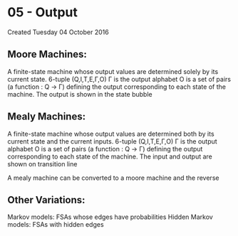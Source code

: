 # 05 - Output
Created Tuesday 04 October 2016

Moore Machines:
---------------
A finite-state machine whose output values are determined solely by its current state. 
6-tuple (Q,I,T,E,Γ,O)
Γ is the output alphabet
O is a set of pairs (a function : Q → Γ) defining the output corresponding to each state of the machine.
The output is shown in the state bubble


Mealy Machines:
---------------
A finite-state machine whose output values are determined both by its current state and the current inputs.
6-tuple (Q,I,T,E,Γ,O)
Γ is the output alphabet
O is a set of pairs (a function : Q → Γ) defining the output corresponding to each state of the machine.
The input and output are shown on transition line
	
A mealy machine can be converted to a moore machine and the reverse

Other Variations:
-----------------
Markov models: FSAs whose edges have probabilities 
Hidden Markov models: FSAs with hidden edges
	

